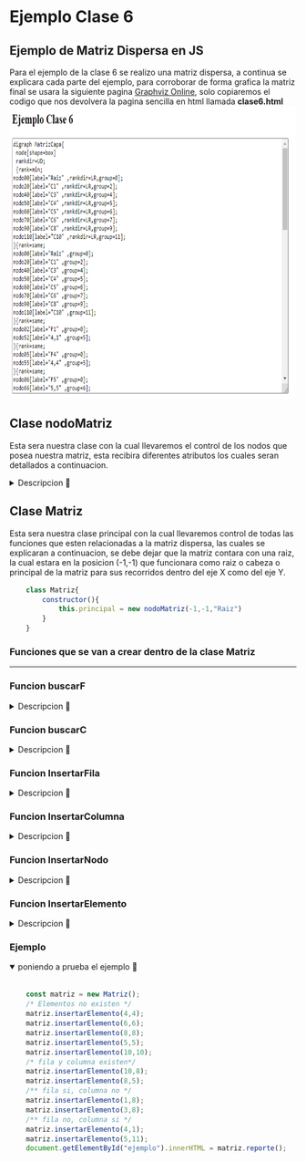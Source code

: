 # __Ejemplo Clase 6__

## __Ejemplo de Matriz Dispersa en JS__  

Para el ejemplo de la clase 6 se realizo una matriz dispersa, a continua se explicara cada parte del ejemplo, para corroborar de forma grafica la matriz final se usara la siguiente pagina [Graphviz Online](https://dreampuf.github.io/GraphvizOnline/), solo copiaremos el codigo que nos devolvera la pagina sencilla en html llamada __clase6.html__   
<img src="img/pagina.png" width="600" height="512">

## __Clase nodoMatriz__
Esta sera nuestra clase con la cual llevaremos el control de los nodos que posea nuestra matriz, esta recibira diferentes atributos los cuales seran detallados a continuacion.  
<details>
<summary> Descripcion 🧐</summary>
<br>

Este contara con los atributos __siguiente y anterior__ que seran los punteros para podernos mover a lo largo del eje X, los atributos __abajo y arriba__ que seran los punteros para podernos mover a lo largo del eje Y de la matriz, los atributos __posX y posY__ con ellos podemos llevar control en que posicion de la matriz nos encontramos, seran nuestra forma de llevar el control de las posiciones de los nodos de la matriz, por ultimo el atributo __posicion__ el cual solo almacenara una cadena de texto, en este caso para mostrarnos la posicion que se encuentra el nodo.

``` javascript
    class nodoMatriz{
        constructor(posX, posY, posicion){
            this.siguiente = null;
            this.anterior = null;
            this.abajo = null;
            this.arriba = null;
            this.posX = posX;
            this.posY = posY;
            this.posicion = posicion;
        }
    }
```

</details>


## __Clase Matriz__
Esta sera nuestra clase principal con la cual llevaremos control de todas las funciones que esten relacionadas a la matriz dispersa, las cuales se explicaran a continuacion, se debe dejar que la matriz contara con una raiz, la cual estara en la posicion (-1,-1) que funcionara como raiz o cabeza o principal de la matriz para sus recorridos dentro del eje X como del eje Y.  
``` javascript
    class Matriz{
        constructor(){
            this.principal = new nodoMatriz(-1,-1,"Raiz")
        }
    }
```

### __Funciones que se van a crear dentro de la clase Matriz__

---

### __Funcion buscarF__

<details>
<summary> Descripcion 🧐</summary>
<br>

Esta funcion recibe un parametro que sera la coordenada Y, esta funcion tiene como proposito buscar si la fila ya esta creada en las coordenadas Y, si la fila ya existe este nos devolvera el nodo que encontro, en el caso de que no encuentre el nodo es porque no esta creada aun y devolvera un valor nulo.

``` javascript
    buscarF(y){
        let aux = this.principal
        while(aux){
            if(aux.posY === y){
                return aux;
            }else{
                aux = aux.abajo;
            }
        }
        return null;
    }
```
![Buscar_Fila](/img/matriz_dispersaFila.png)

</details>

### __Funcion buscarC__

<details>
<summary> Descripcion 🧐</summary>
<br>

Esta funcion recibe un parametro que sera la coordenada X, esta funcion tiene como proposito buscar si la columna ya esta creada en las coordenadas X, si la columna ya existe este nos devolvera el nodo que encontro, en el caso de que no encuentre el nodo es porque no esta creada aun y devolvera un valor nulo.

``` javascript
    buscarC(x){
        let aux = this.principal;
        while(aux){
            if(aux.posX === x){
                return aux;
            }else{
                aux = aux.siguiente
            }
        }
        return null;
    }
```
![Buscar_Columa](/img/matriz_dispersaColumna.png)

</details>

### __Funcion InsertarFila__

<details>
<summary> Descripcion 🧐</summary>
<br>

Esta funcion recibe dos parametros los cuales son posicion que hace referencencia a la coordenada en Y, y el texto que le enviaremos por default un texto con la siguiente estructura F+posicionY, ejemplo __"F10"__.  
En esta funcion crearemos el nuevo nodo el cual en la coordenada X tendra por default la constante -1 debido a que vamos a movernos nada mas por la coordenada Y partiendo desde la raiz de la matriz, crearemos 2 pivotes, __piv__ que nos ayudara para almacenar el nodo actual donde estemos al momento de movernos por la coordenada Y, __pivA__ que nos ayudara para almacenar el nodo anterior del piv actual. Esta variable __pivA__ se puede omitir, solo teniendo cuidado con los punteros arriba y abajo. Realizamos un ciclo while para buscar la posicion en Y donde se debe crear e insertar la nueva Fila, para esto estaremos comparando lo siguiente:
- Si la posicion en Y del nuevo nodo es mayor a la posicion Y del nodo actual, al ser cierto, solo seguimos recorriendo la coordenada Y.  
<img src="img/Imagen1.png" width="256" height="256">  

- De lo contrario solo hacemos las referencia de los punteros arriba y abajo del nuevo nodo y por ultimo insertamos el nuevo nodo donde corresponde.  
<img src="img/Imagen2.png" width="256" height="256">

``` javascript
    insertarFila(posicion,texto){
        const nuevoNodo = new nodoMatriz(-1,posicion,texto);
        let piv = this.principal;
        let pivA = this.principal;
        while(piv.abajo){
            if(nuevoNodo.posY > piv.posY){
                pivA = piv;
                piv = piv.abajo;
            }else{
                nuevoNodo.abajo = piv;
                nuevoNodo.arriba = pivA;
                pivA.abajo = nuevoNodo;
                piv.arriba = nuevoNodo;
                return;
            }
        }
        nuevoNodo.arriba = piv;
        piv.abajo = nuevoNodo;
    }
```

</details>

### __Funcion InsertarColumna__

<details>
<summary> Descripcion 🧐</summary>
<br>

Esta funcion recibe dos parametros los cuales son posicion que hace referencencia a la coordenada en X, y el texto que le enviaremos por default un texto con la siguiente estructura C+posicionX, ejemplo __"C10"__.  
En esta funcion crearemos el nuevo nodo el cual en la coordenada Y tendra por default la constante -1 debido a que vamos a movernos nada mas por la coordenada X partiendo desde la raiz de la matriz, crearemos 2 pivotes, __piv__ que nos ayudara para almacenar el nodo actual donde estemos al momento de movernos por la coordenada X, __pivA__ que nos ayudara para almacenar el nodo anterior del piv actual. Esta variable __pivA__ se puede omitir, solo teniendo cuidado con los punteros anterior y siguiente. Realizamos un ciclo while para buscar la posicion en X donde se debe crear e insertar la nueva columna, para esto estaremos comparando lo siguiente:
- Si la posicion en X del nuevo nodo es mayor a la posicion X del nodo actual, al ser cierto, solo seguimos recorriendo la coordenada X.  
<img src="img/Imagen3.png" width="256" height="256">  

- De lo contrario solo hacemos las referencia de los punteros anterior y siguiente del nuevo nodo y por ultimo insertamos el nuevo nodo donde corresponde.  
<img src="img/Imagen4.png" width="512" height="256">

``` javascript
    insertarColumna(posicion,texto){
        const nuevoNodo = new nodoMatriz(posicion,-1,texto);
        let piv = this.principal;
        let pivA = this.principal;
        while(piv.siguiente){
            if(nuevoNodo.posX > piv.posX){
                pivA = piv;
                piv = piv.siguiente
            }else{
                nuevoNodo.siguiente = piv;
                nuevoNodo.anterior = pivA;
                pivA.siguiente = nuevoNodo;
                piv.anterior = nuevoNodo;
                return;
            }
        }
        nuevoNodo.anterior = piv;
        piv.siguiente = nuevoNodo;
    }
```

</details>


### __Funcion InsertarNodo__

<details>
<summary> Descripcion 🧐</summary>
<br>

Esta funcion recibe 3 parametros, la posicion en X y Y donde insertaremos el nuevo nodo, y el texto en este caso sera posicionX+","+posicionY, ejemplo __"10,10"__.  
Para el flujo de esta funcion primero vamos a crear el nuevo nodo y crearemos 2 variables temporales, esto para hacer el recorrido tanto en X como Y partiendo de la raiz de la matriz.  
Empezaremos a insertar el nodo primero en la posicion X, para esto vamos a crear un primer ciclo para encontrar en el eje X la columna donde vamos a insertar el nuevo nodo, mientras no lo encuentre este solo va a recorrer el Eje X, una vez lo encuentre se detiene el ciclo y el tempX tendra la columna donde se insertara el nuevo nodo. luego de eso crearemos otro ciclo, con este vamos a recorrer el eje Y, para hacer las conexiones de los apuntadores, en este ciclo se puede presentar 3 casos especiales, los cuales son:
- Ya existe un nodo en la posicion de Y, para este caso solo detenemos el ciclo ya que no vamos a sustituirlo.
- Si la posicion de abajo de tempX no es un valor nulo y su coordenada en Y en mayor a la coordenada en Y del nuevo nodo, para este caso solo hacemos la insercion en Y haciendo las conexiones de los apuntadores y terminamos el ciclo.
- Si no existe ningun nodo en la posicion de abajo de tempX, para este caso solo insertamos el nuevo nodo y hacemos las conexiones de sus apuntadores.
- Por ultimo si ninguna condicion se cumple solo sigue recorriendo los nodos de la columna a lo largo del eje Y.  

Luego de esa primera parte, seguimos para insertar el nodo en la posicion Y, para esto vamos a crear un primer ciclo para encontrar en el eje Y la fila donde vamos a insertar el nuevo nodo, mientras no lo encuentre este solo va a recorrer el Eje Y, una vez lo encuentre se detiene el ciclo y el tempY tendra la fila donde se insertara el nuevo nodo. luego de eso crearemos otro ciclo, con este vamos a recorrer el eje X, para hacer las conexiones de los apuntadores, en este ciclo se puede presentar 3 casos especiales, los cuales son:
- Ya existe un nodo en la posicion de X, para este caso solo detenemos el ciclo ya que no vamos a sustituirlo.
- Si la posicion de siguiente de tempY no es un valor nulo y su coordenada en X en mayor a la coordenada en X del nuevo nodo, para este caso solo hacemos la insercion en X haciendo las conexiones de los apuntadores y terminamos el ciclo.
- Si no existe ningun nodo en la posicion de siguiente de tempY, para este caso solo insertamos el nuevo nodo y hacemos las conexiones de sus apuntadores.
- Por ultimo si ninguna condicion se cumple solo sigue recorriendo los nodos de la fila a lo largo del eje X.

``` javascript
    insertarNodo(x,y,texto){
        const nuevoNodo = new nodoMatriz(x,y,texto);
        let tempX = this.principal;
        let tempY = this.principal;
        //Agregar en Columna
        while(tempX.siguiente){
            if(tempX.posX === nuevoNodo.posX){
                break;
            }
            tempX = tempX.siguiente;
        }
        while(true){
            if(tempX.posY === nuevoNodo.posY){
                break;
            }else if(tempX.abajo !== null && tempX.abajo.posY > nuevoNodo.posY){
                nuevoNodo.abajo = tempX.abajo;
                nuevoNodo.arriba = tempX;
                tempX.abajo = nuevoNodo;
                break;
            }else if(tempX.abajo === null){
                nuevoNodo.arriba = tempX
                nuevoNodo.abajo = tempX.abajo
                tempX.abajo = nuevoNodo;
                break;
            }else{
                tempX = tempX.abajo;
            }
        }
        //Agregar en Fila
        while(tempY.abajo){
            if(tempY.posY === nuevoNodo.posY){
                break;
            }
            tempY = tempY.abajo;
        }
        while(true){
            if(tempY.posX === nuevoNodo.posX){
                break;
            }else if(tempY.siguiente !== null && tempY.siguiente.posX > nuevoNodo.posX){
                nuevoNodo.siguiente = tempY.siguiente;
                nuevoNodo.anterior = tempY;
                tempY.siguiente = nuevoNodo;
            }else if(tempY.siguiente === null){
                nuevoNodo.anterior = tempY;
                nuevoNodo.siguiente = tempY.siguiente;
                tempY.siguiente = nuevoNodo;
            }else{
                tempY = tempY.siguiente;
            }
        }
    }
```

</details>

### __Funcion InsertarElemento__

<details>
<summary> Descripcion 🧐</summary>
<br>

Esta funcion recibe 2 parametros, la posicion en X y Y donde insertaremos el nuevo nodo, creamos una variable para el texto del nuevo nodo.  
Luego creamos 2 variables que nos ayudaran para saber si existen o no las columnas y filas dentro de la matriz, para ellos solo mandamos a llamar las funciones correspondientes que se explicaron anteriormente.  
Al darnos sus respectivos resultados cada funcion puede presentarse 4 casos, los cuales son.
- Fila y Columna no existen, para ese caso crearemos primero la columna y fila correspondiente y luego insertamos el nuevo nodo.
- Fila no existe pero Columna si, para este caso solo creamos la fila e insertamos el nuevo nodo. 
- Fila si existe pero Columna no, para este caso solo creamos la columna e insertamos el nuevo nodo.
- Fila y Columna si existen, para este caso solo insertamos el nuevo nodo.

``` javascript
    insertarElemento(x,y){
        let texto = x + "," + y;
        let nuevaFila = this.buscarF(y);
        let nuevaColumna = this.buscarC(x);
        /** Fila y Columna no existen */
        if(nuevaFila === null && nuevaColumna === null){
            this.insertarColumna(x, "C"+x);
            this.insertarFila(y, "F"+y);
            this.insertarNodo(x,y,texto);
        }else if(nuevaFila === null && nuevaColumna !== null){ /* Fila no existe, Columna si existe */
            this.insertarFila(y,"F"+y);
            this.insertarNodo(x,y,texto);
        }else if(nuevaFila !== null && nuevaColumna === null){/* Fila si existe, Columna no existe */
            this.insertarColumna(x, "C"+x);
            this.insertarNodo(x,y,texto);
        }else if(nuevaFila !== null && nuevaColumna !== null){/* Fila si existe, Columna si existe */
            this.insertarNodo(x,y,texto);
        }else{
            console.log("Me dio Ansiedad :(");
        }
    }
```

</details>

### __Ejemplo__

<details open>
<summary> poniendo a prueba el ejemplo 🧐</summary>
<br>

``` javascript
    const matriz = new Matriz();
    /* Elementos no existen */
    matriz.insertarElemento(4,4);
    matriz.insertarElemento(6,6);
    matriz.insertarElemento(8,8);
    matriz.insertarElemento(5,5);
    matriz.insertarElemento(10,10);
    /* fila y columna existen*/
    matriz.insertarElemento(10,8);
    matriz.insertarElemento(8,5);
    /** fila si, columna no */
    matriz.insertarElemento(1,8);
    matriz.insertarElemento(3,8);
    /** fila no, columna si */
    matriz.insertarElemento(4,1);
    matriz.insertarElemento(5,11);
    document.getElementById("ejemplo").innerHTML = matriz.reporte();
```

</details>
